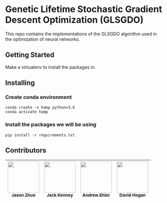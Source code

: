 # Genetic Lifetime Stochastic Gradient Descent Optimization (GLSGDO)

This repo contains the implementations of the GLSGDO algorithm used in the optimization of neural networks. 

## Getting Started

Make a virtualenv to install the packages in.

## Installing
### Create conda environment
```
conda create -n hamp python=3.6
conda activate hamp
```
### Install the packages we will be using
```
pip install -r requirements.txt
```

## Contributors
<!-- ALL-CONTRIBUTORS-LIST:START -->
| [<img src="https://avatars2.githubusercontent.com/u/20866984?s=400&v=4" width="100px;"/><br /><sub><b>Jason Zhuo</b></sub>](https://github.com/jzhuo)<br /> | [<img src="https://avatars0.githubusercontent.com/u/8908922?s=460&v=4" width="100px;"/><br /><sub><b>Jack Kenney</b></sub>](https://github.com/JackKenney)<br /> | [<img src="https://avatars2.githubusercontent.com/u/6550634?s=460&v=4" width="100px;"/><br /><sub><b>Andrew Ehler</b></sub>](https://github.com/andydrew10898)<br /> | [<img src="https://avatars2.githubusercontent.com/u/20228996?s=460&v=4" width="100px;"/><br /><sub><b>David Hogan</b></sub>](https://github.com/cr-ks)<br /> |
| :---: | :---: | :---: | :---: |
<!-- ALL-CONTRIBUTORS-LIST:END -->
